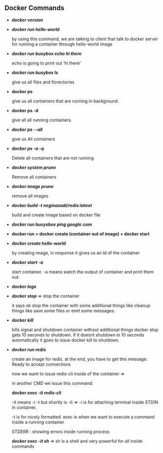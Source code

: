## Docker Commands

- ***docker version***
  
- ***docker run hello-world***
    
    by using this command, we are talking to client that talk to docker server for running a container through hello-world image
    
- ***docker run busybox echo hi there***
    
    echo is going to print out ‘hi there’
    
- ***docker run busybox ls***
    
    give us all files and ficrectories
    
- **docker ps**
    
    give us all containers that are running in background.
  
- **docker ps -d**
  
    give all all running containers.
    
- ***docker ps --all***
    
    give us All containers
    
- ***docker ps -a -q***
    
    Delete all containers that are not running
    
- ***docker system prune***
    
    Remove all containers
    
- ***docker image prune***
    
     remove all images
    
- ***docker build -t neginazadi/redis:latest***
    
    build and create image based on docker file
    
- ***docker run busysbox ping google.com***
- **docker run = docker create (container out of image) + docker start**
- ***docker create hello-world***
    
    by creating image, in response it gives us an Id of the container
    
- ***docker start -a <container Id>***
    
    start container.  -a means watch the output of container and print them out.
    
- ***docker logs <container Id>***
  
- ***docker stop <container Id>*** ⇒ stop the container

    it says ok stop the container with some additional things like cleanup things like save some files or emit some messages.
  
- ***docker kill <container Id>***
    
     kills signal and shutdown container without additional things
    docker stop gets 10 seconds to shutdown. if it doesnt shutdown in 10 seconds automatically it goes to issue docker kill to shutdown.
    
- ***docker run redis***
    
    create an image for redis. at the end, you have to get this message: Ready to accept connections
    
    now we want to issue redis-cli inside of the container ⇒
    
    in another CMD we issue this command: 
    
    ***docker exec -it <container Id> redis-cli***
    
    -it means -i -t but shortly  is -it ⇒ -i is for attaching terminal inside STDIN in container.
    
    -t is for nicely formatted.  exec is when we want to execute a command inside a running container
    
    STDERR : showing errors inside running process
    
    ***docker exec -it <container Id> sh*** ⇒ sh is a shell and very powerful for all inside commands
    
    


